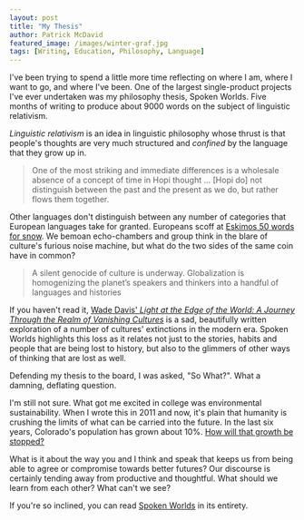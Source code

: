 ```yaml
---
layout: post
title: "My Thesis"
author: Patrick McDavid
featured_image: /images/winter-graf.jpg
tags: [Writing, Education, Philosophy, Language]
---
```


I've been trying to spend a little more time reflecting on where I am, where I want to go, and where I've been. One of the largest single-product projects I've ever undertaken was my philosophy thesis, Spoken Worlds. Five months of writing to produce about 9000 words on the subject of linguistic relativism.

*Linguistic relativism* is an idea in linguistic philosophy whose thrust is that people's thoughts are very much structured and *confined* by the language that they grow up in.

> One of the most striking and immediate differences is a wholesale absence of a concept of time in Hopi thought ... [Hopi do] not distinguish between the past and the present as we do, but rather flows them together.

Other languages don't distinguish between any number of categories that European languages take for granted. Europeans scoff at [Eskimos 50 words for snow](https://www.washingtonpost.com/national/health-science/there-really-are-50-eskimo-words-for-snow/2013/01/14/e0e3f4e0-59a0-11e2-beee-6e38f5215402_story.html?noredirect=on). We bemoan echo-chambers and group think in the blare of culture's furious noise machine, but what do the two sides of the same coin have in common?

> A silent genocide of culture is underway. Globalization is homogenizing the planet’s speakers and thinkers into a handful of languages and histories

If you haven't read it, [Wade Davis' *Light at the Edge of the World: A Journey Through the Realm of Vanishing Cultures*](https://www.amazon.com/dp/B009DQG1ZK/) is a sad, beautifully written exploration of a number of cultures' extinctions in the modern era. Spoken Worlds highlights this loss as it relates not just to the stories, habits and people that are being lost to history, but also to the glimmers of other ways of thinking that are lost as well.  

Defending my thesis to the board, I was asked, "So What?". What a damning, deflating question.

I'm still not sure. What got me excited in college was environmental sustainability. When I wrote this in 2011 and now, it's plain that humanity is crushing the limits of what can be carried into the future. In the last six years, Colorado's population has grown about 10%. [How will that growth be stopped?](https://en.wikipedia.org/wiki/Human_overpopulation)

What is it about the way you and I think and speak that keeps us from being able to agree or compromise towards better futures? Our discourse is certainly tending away from productive and thoughtful. What should we learn from each other? What can't we see?

If you're so inclined, you can read [Spoken Worlds](/spoken-worlds/) in its entirety.
